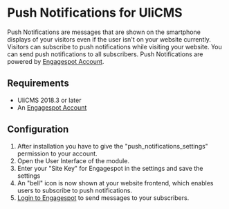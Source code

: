 # Push Notifications for UliCMS

Push Notifications are messages that are shown on the smartphone displays of your visitors even if the user isn't on your website currently.
Visitors can subscribe to push notifications while visiting your website.
You can send push notifications to all subscribers.
Push Notifications are powered by [Engagespot Account](https://engagespot.co/).

## Requirements

* UliCMS 2018.3 or later
* An [Engagespot Account](https://app.engagespot.co/register)

## Configuration

1. After installation you have to give the "push_notifications_settings" permission to your account.
2. Open the User Interface of the module.
3. Enter your "Site Key" for Engagespot in the settings and save the settings
4. An "bell" icon is now shown at your website frontend, which enables users to subscribe to push notifications.
5. [Login to Engagespot](https://app.engagespot.co/login) to send messages to your subscribers.
